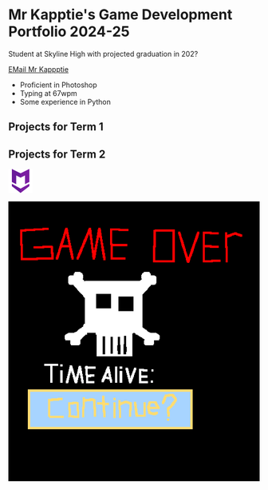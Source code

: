 # Mr Kapptie's Game Development Portfolio 2024-25
Student at Skyline High with projected graduation in 202?

[EMail Mr Kappptie](mailto:kkapptie@graniteschools.org)

* Proficient in Photoshop
* Typing at 67wpm
* Some experience in Python

## Projects for Term 1

## Projects for Term 2
![title](https://github.com/adam-p/markdown-here/raw/master/src/common/images/icon48.png)

![Title Text](https://github.com/Masterpaul562/gamedevteam3/blob/main/images/GameOverScreenByPT.png?raw=true)
